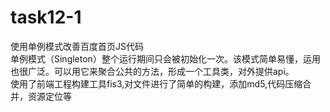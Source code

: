 # task12-1
使用单例模式改善百度首页JS代码    
单例模式（Singleton）整个运行期间只会被初始化一次。该模式简单易懂，运用也很广泛。可以用它来聚合公共的方法，形成一个工具类，对外提供api。    
使用了前端工程构建工具fis3,对文件进行了简单的构建，添加md5,代码压缩合并，资源定位等
